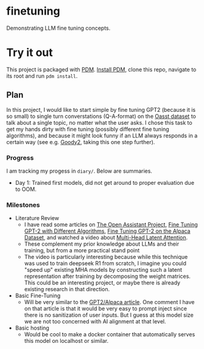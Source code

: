 # finetuning
Demonstrating LLM fine tuning concepts.

# Try it out
This project is packaged with [PDM](https://pdm-project.org/en/latest/).
[Install PDM](https://pdm-project.org/en/latest/#installation), clone this repo, navigate to its root and run `pdm install`.

## Plan
In this project, I would like to start simple by fine tuning GPT2 (because it is so small) to single turn converstations (Q-A-format) on the [Oasst dataset](https://huggingface.co/datasets/OpenAssistant/oasst1) to talk about a single topic, no matter what the user asks.
I chose this task to get my hands dirty with fine tuning (possibly different fine tuning algorithms), and because it might look funny if an LLM always responds in a certain way (see e.g. [Goody2](https://www.goody2.ai/), taking this one step further).

### Progress
I am tracking my progess in `diary/`.
Below are summaries.
- Day 1: Trained first models, did not get around to proper evaluation due to OOM.

### Milestones
- Literature Review
    - I have read some articles on [The Open Assistant Project](https://arxiv.org/pdf/2304.07327), [Fine Tuning GPT-2 with Different Algorithms](https://medium.com/@aalokpatwa/dpo-and-sft-tuning-of-gpt-2-in-pure-pytorch-d025dff6333f), [Fine Tuning GPT-2 on the Alpaca Dataset](https://debuggercafe.com/instruction-tuning-gpt2-on-alpaca-dataset/), and watched a video about [Multi-Head Latent Attention](https://www.youtube.com/watch?v=0VLAoVGf_74).
    - These complement my prior knowledge about LLMs and their training, but from a more practical stand point
    - The video is particularly interesting because while this technique was used to train deepseek R1 from scratch, I imagine you could "speed up" existing MHA models by constructing such a latent representation after training by decomposing the weight matrices.
    This could be an interesting project, or maybe there is already existing research in that direction.
- Basic Fine-Tuning
    - Will be very similar to the [GPT2/Alpaca article](https://debuggercafe.com/instruction-tuning-gpt2-on-alpaca-dataset/).
    One comment I have on that article is that it would be very easy to prompt inject since there is no sanitization of user inputs. 
    But I guess at this model size we are not too concerned with AI alignment at that level.
- Basic hosting
    - Would be cool to make a docker container that automatically serves this model on localhost or similar.